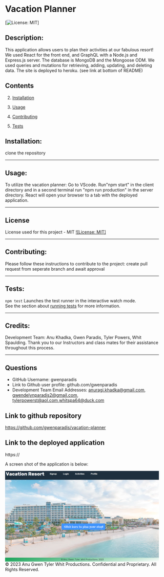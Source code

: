 # Vacation Planner

 [![License: MIT](https://img.shields.io/badge/License-MIT-yellow.svg)]
 
 ## Description:
 This application allows users to plan their activities at our fabulous resort! We used React for the front end, and GraphQL with a Node.js and Express.js server. The database is MongoDB and the Mongoose ODM. We used queries and mutations for retrieving, adding, updating, and deleting data. The site is deployed to heroku. (see link at bottom of README)

## Contents
  
  
  2. [Installation](#installation)
  
  3. [Usage](#usage)
  
  4. [Contributing](#contributing)
  
  5. [Tests](#tests)
  
  
## Installation:
  
  clone the repository
  
  ---
  
## Usage:
 
 To utilize the vacation planner: Go to VScode. Run"npm start" in the client directory and in a second terminal run "npm run production" in the server directory. React will open your browser to a tab with the deployed application.

  ---
 
  ## License
  
  License used for this project - MIT
  [![License: MIT]](https://opensource.org/licenses/MIT)
  
  ---
  
  ## Contributing:
  
  Please follow these instructions to contribute to the project:
  create pull request from seperate branch and await approval
  
  ---
  
  ## Tests:
  
   `npm test` Launches the test runner in the interactive watch mode.\
    See the section about [running tests](https://facebook.github.io/create-react-app/docs/running-tests) for more information.

  
  ---
  
 ## Credits:
Development Team: Anu Khadka, Gwen Paradis, Tyler Powers, Whit Spaulding. Thank you to our Instructors and class mates for their assistance throughout this process.

  ---

  ## Questions
  
  * GitHub Username: gwenparadis
  * Link to Github user profile: github.com/gwenparadis
  * Development Team Email Addresses: 
 anuragi.khadka@gmail.com, gwendelynparadis2@gmail.com, tylerpowerst@aol.com,whitspa64@duck.com



## Link to github repository
https://github.com/gwenparadis/vacation-planner

## Link to the deployed application
https://
  
 
  A screen shot of the application is below:

<img src="landingpagescreenshot.png"
     alt="screenshot of splash page featuring beach side resort"
     style="float: left; margin-right: 10px;" />

© 2023 Anu Gwen Tyler Whit Productions. Confidential and Proprietary. All Rights Reserved.
